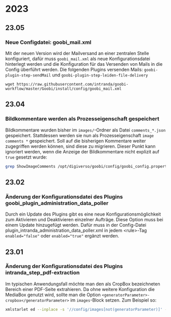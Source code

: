 # 2023

## 23.05

### Neue Configdatei: goobi\_mail.xml

Mit der neuen Version wird der Mailversand an einer zentralen Stelle konfiguriert, dafür muss `goobi_mail.xml` als neue Konfigurationsdatei hinterlegt werden und die Konfiguration für das Versenden von Mails in die  Config überführt werden. Die folgenden Plugins versenden Mails: `goobi-plugin-step-sendMail` und `goobi-plugin-step-leiden-file-delivery`

```
wget https://raw.githubusercontent.com/intranda/goobi-workflow/master/Goobi/install/config/goobi_mail.xml
```

## 23.04

### Bildkommentare werden als Prozesseigenschaft gespeichert

Bildkommentare wurden bisher im `images/`-Ordner als Datei `comments_*.json` gespeichert. Stattdessen werden sie nun als Prozesseigenschaft `image comments *` gespeichert. Soll auf die bisherigen Kommentare weiter zugegriffen werden können, sind diese zu migrieren.
Dieser Punkt kann ignoriert werden, wenn die Anzeige der Bildkommentare nicht explizit auf `true` gesetzt wurde:
```bash
grep ShowImageComments /opt/digiverso/goobi/config/goobi_config.properties
```

## 23.02

### Änderung der Konfigurationsdatei des Plugins goobi\_plugin\_administration\_data\_poller

Durch ein Update des Plugins gibt es eine neue Konfigurationsmöglichkeit zum Aktivieren und Deaktivieren einzelner Aufträge. Diese Option muss bei einem Update hinzugefügt werden. 
Dafür muss in der Config-Datei plugin\_intranda\_administration\_data\_poller.xml in jedem \<rule\>-Tag `enabled="false"` oder `enabled="true"` ergänzt werden.

## 23.01

### Änderung der Konfigurationsdatei des Plugins intranda\_step\_pdf-extraction

Im typischen Anwendungsfall möchte man den als CropBox bezeichneten Bereich einer PDF-Seite extrahieren. Da ohne weitere Konfiguration die MediaBox genutzt wird, sollte man die Option `<generatorParameter>-cropbox</generatorParameter>` im `images`-Block setzen. Zum Beispiel so:

```bash
xmlstarlet ed --inplace -s '//config/images[not(generatorParameter)]' -t elem -n generatorParameter -v '-cropbox' /opt/digiverso/goobi/config/plugin_intranda_step_pdf-extraction.xml
```
